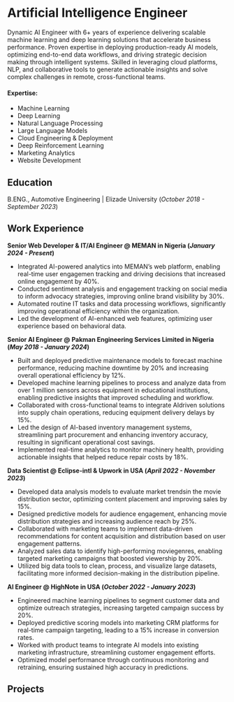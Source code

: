 # Artificial Intelligence Engineer
Dynamic AI Engineer with 6+ years of experience delivering scalable machine learning and deep learning solutions that accelerate business performance. Proven expertise in deploying production-ready AI models, optimizing end-to-end data workflows, and driving strategic decision making through intelligent systems. Skilled in leveraging cloud platforms, NLP, and collaborative tools to generate actionable insights and solve complex challenges in remote, cross-functional teams.

#### Expertise: 
- Machine Learning
- Deep Learning
- Natural Language Processing
- Large Language Models
- Cloud Engineering & Deployment
- Deep Reinforcement Learning
- Marketing Analytics
- Website Development

## Education
B.ENG., Automotive Engineering | Elizade University (_October 2018 - September 2023_)								       		

## Work Experience
**Senior Web Developer & IT/AI Engineer @ MEMAN in Nigeria (_January 2024 - Present_)**
- Integrated AI-powered analytics into MEMAN’s web platform, enabling real-time user engagemen tracking and driving decisions that increased online engagement by 40%.
- Conducted sentiment analysis and engagement tracking on social media to inform advocacy strategies, improving online brand visibility by 30%.
- Automated routine IT tasks and data processing workflows, significantly improving operational efficiency within the organization.
- Led the development of AI-enhanced web features, optimizing user experience based on behavioral data.

**Senior AI Engineer @ Pakman Engineering Services Limited in Nigeria (_May 2018 - January 2024_)**
- Built and deployed predictive maintenance models to forecast machine performance, reducing machine downtime by 20% and increasing overall operational efficiency by 12%.
- Developed machine learning pipelines to process and analyze data from over 1 million sensors across equipment in educational institutions, enabling predictive insights that improved scheduling and workflow.
- Collaborated with cross-functional teams to integrate AIdriven solutions into supply chain operations, reducing equipment delivery delays by 15%.
- Led the design of AI-based inventory management systems, streamlining part procurement and enhancing inventory accuracy, resulting in significant operational cost savings.
- Implemented real-time analytics to monitor machinery health, providing actionable insights that helped reduce repair costs by 18%.

**Data Scientist @ Eclipse-intl & Upwork in USA (_April 2022 - November 2023_)**
- Developed data analysis models to evaluate market trendsin the movie distribution sector, optimizing content placement and improving sales by 15%.
- Designed predictive models for audience engagement, enhancing movie distribution strategies and increasing audience reach by 25%.
- Collaborated with marketing teams to implement data-driven recommendations for content acquisition and distribution based on user engagement patterns.
- Analyzed sales data to identify high-performing moviegenres, enabling targeted marketing campaigns that boosted viewership by 20%.
- Utilized big data tools to clean, process, and visualize large datasets, facilitating more informed decision-making in the distribution pipeline.

**AI Engineer @ HighNote in USA (_October 2022 - January 2023_)**
- Engineered machine learning pipelines to segment customer data and optimize outreach strategies, increasing targeted campaign success by 20%.
- Deployed predictive scoring models into marketing CRM platforms for real-time campaign targeting, leading to a 15% increase in conversion rates.
- Worked with product teams to integrate AI models into existing marketing infrastructure, streamlining customer engagement efforts.
- Optimized model performance through continuous monitoring and retraining, ensuring sustained high accuracy in predictions.

## Projects
<!-- ### Data-Driven EEG Band Discovery with Decision Trees
[Publication](https://www.mdpi.com/1424-8220/22/8/3048)

Developed objective strategy for discovering optimal EEG bands based on signal power spectra using **Python**. This data-driven approach led to better characterization of the underlying power spectrum by identifying bands that outperformed the more commonly used band boundaries by a factor of two. The proposed method provides a fully automated and flexible approach to capturing key signal components and possibly discovering new indices of brain activity.

![EEG Band Discovery](/assets/img/eeg_band_discovery.jpeg)

### Decoding Physical and Cognitive Impacts of Particulate Matter Concentrations at Ultra-Fine Scales
[Publication](https://www.mdpi.com/1424-8220/22/11/4240)

Used **Matlab** to train over 100 machine learning models which estimated particulate matter concentrations based on a suite of over 300 biometric variables. We found biometric variables can be used to accurately estimate particulate matter concentrations at ultra-fine spatial scales with high fidelity (r2 = 0.91) and that smaller particles are better estimated than larger ones. Inferring environmental conditions solely from biometric measurements allows us to disentangle key interactions between the environment and the body.

![Bike Study](/assets/img/bike_study.jpeg)-->
